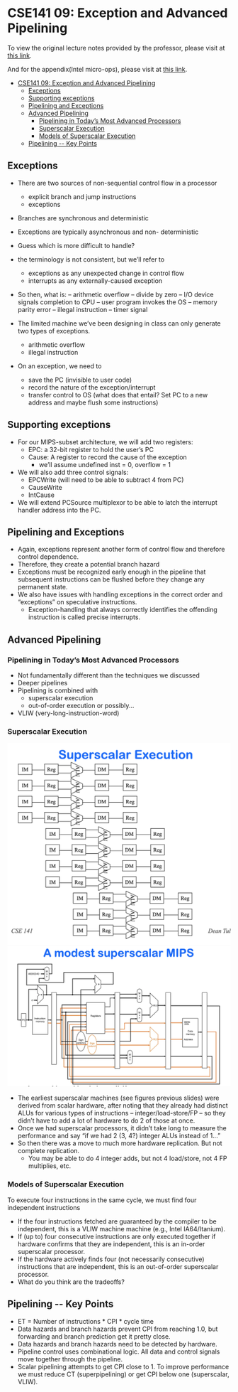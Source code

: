 # CSE141 09: Exception and Advanced Pipelining

To view the original lecture notes provided by the professor, please visit at [this link](files/cse141_09.pdf).

And for the appendix(Intel micro-ops), please visit at [this link](files/cse141_09_A.pdf).

- [CSE141 09: Exception and Advanced Pipelining](#cse141-09-exception-and-advanced-pipelining)
  - [Exceptions](#exceptions)
  - [Supporting exceptions](#supporting-exceptions)
  - [Pipelining and Exceptions](#pipelining-and-exceptions)
  - [Advanced Pipelining](#advanced-pipelining)
    - [Pipelining in Today’s Most Advanced Processors](#pipelining-in-todays-most-advanced-processors)
    - [Superscalar Execution](#superscalar-execution)
    - [Models of Superscalar Execution](#models-of-superscalar-execution)
  - [Pipelining -- Key Points](#pipelining----key-points)


## Exceptions
- There are two sources of non-sequential control flow in a 
processor
    - explicit branch and jump instructions
    -  exceptions
- Branches are synchronous and deterministic
- Exceptions are typically asynchronous and non-
deterministic
- Guess which is more difficult to handle?
- the terminology is not consistent, but we’ll refer to
    - exceptions as any unexpected change in control flow
    - interrupts as any externally-caused exception

- So then, what is:
    – arithmetic overflow
    – divide by zero
    – I/O device signals completion to CPU
    – user program invokes the OS
    – memory parity error
    – illegal instruction
    – timer signal

- The limited machine we’ve been designing in class can 
only generate two types of exceptions.
    - arithmetic overflow
    - illegal instruction
- On an exception, we need to
    - save the PC (invisible to user code)
    - record the nature of the exception/interrupt
    - transfer control to OS (what does that entail?  Set PC to a new 
address and maybe flush some instructions)

## Supporting exceptions
- For our MIPS-subset architecture, we will add two 
registers:
    - EPC:  a 32-bit register to hold the user’s PC
    - Cause:  A register to record the cause of the exception
        -  we’ll assume undefined inst = 0, overflow = 1
- We will also add three control signals:
    - EPCWrite (will need to be able to subtract 4 from PC)
    - CauseWrite
    - IntCause
- We will extend PCSource multiplexor to be able to 
latch the interrupt handler address into the PC.

## Pipelining and Exceptions
- Again, exceptions represent another form of control flow 
and therefore control dependence.
- Therefore, they create a potential branch hazard
- Exceptions must be recognized early enough in the 
pipeline that subsequent instructions can be flushed before 
they change any permanent state.
- We also have issues with handling exceptions in the 
correct order and “exceptions” on speculative instructions.
    - Exception-handling that always correctly identifies the offending 
instruction is called precise interrupts.

## Advanced Pipelining

### Pipelining in Today’s Most Advanced Processors
- Not fundamentally different than the techniques we 
discussed
- Deeper pipelines
- Pipelining is combined with 
    - superscalar execution
    - out-of-order execution
or possibly...
- VLIW (very-long-instruction-word)

### Superscalar Execution
![](images/cse141_09_01.png)
![](images/cse141_09_02.png)
- The earliest superscalar machines (see figures previous 
slides) were derived from scalar hardware, after noting that 
they already had distinct ALUs for various types of 
instructions – integer/load-store/FP – so they didn’t have to 
add a lot of hardware to do 2 of those at once.
- Once we had superscalar processors, it didn’t take long to 
measure the performance and say “if we had 2 (3, 4?) 
integer ALUs instead of 1...”
- So then there was a move to much more hardware
replication. But not complete replication.
    - You may be able to do 4 integer adds, but not 4 load/store, not 4 
FP multiplies, etc.

### Models of Superscalar Execution
To execute four instructions in the same cycle, we must 
find four independent instructions
- If the four instructions fetched are guaranteed by the 
compiler to be independent, this is a VLIW machine
machine (e.g., Intel IA64/Itanium).
- If (up to) four consecutive instructions are only executed 
together if hardware confirms that they are independent, 
this is an in-order superscalar processor.
- If the hardware actively finds four (not necessarily 
consecutive) instructions that are independent, this is an 
out-of-order superscalar processor.
- What do you think are the tradeoffs?

## Pipelining -- Key Points
- ET = Number of instructions * CPI * cycle time
- Data hazards and branch hazards prevent CPI from 
reaching 1.0, but forwarding and branch prediction get it 
pretty close.
- Data hazards and branch hazards need to be detected by 
hardware.
- Pipeline control uses combinational logic.  All data and 
control signals move together through the pipeline.
- Scalar pipelining attempts to get CPI close to 1.  To 
improve performance we must reduce CT 
(superpipelining) or get CPI below one (superscalar, 
VLIW).

